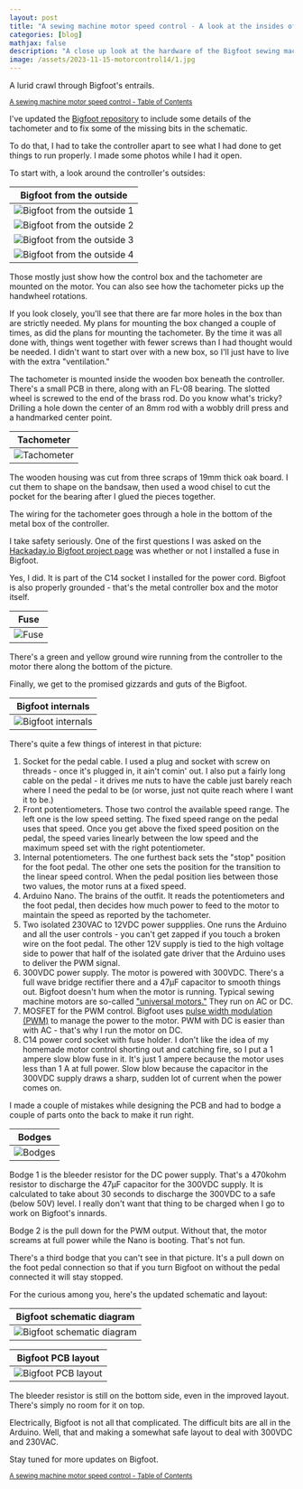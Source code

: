 ```yaml
---
layout: post
title: "A sewing machine motor speed control - A look at the insides of the finished control"
categories: [blog]
mathjax: false
description: "A close up look at the hardware of the Bigfoot sewing machine motor control."
image: /assets/2023-11-15-motorcontrol14/1.jpg
---
```

A lurid crawl through Bigfoot's entrails.

<sub>[A sewing machine motor speed control - Table of Contents](motorcontrol-toc)</sub>   

I've updated the [Bigfoot repository](https://github.com/JosephEoff/Bigfoot) to include some details of the tachometer and to fix some of the missing bits in the schematic.

To do that, I had to take the controller apart to see what I had done to get things to run properly.  I made some photos while I had it open.

To start with, a look around the controller's outsides:

|Bigfoot from the outside|
|------------------------|
|![Bigfoot from the outside 1](/assets/2023-11-15-motorcontrol14/1.jpg)|
|![Bigfoot from the outside 2](/assets/2023-11-15-motorcontrol14/2.jpg)|
|![Bigfoot from the outside 3](/assets/2023-11-15-motorcontrol14/3.jpg)|
|![Bigfoot from the outside 4](/assets/2023-11-15-motorcontrol14/4.jpg)|

Those mostly just show how the control box and the tachometer are mounted on the motor.  You can also see how the tachometer picks up the handwheel rotations.

If you look closely, you'll see that there are far more holes in the box than are strictly needed.  My plans for mounting the box changed a couple of times, as did the plans for mounting the tachometer.  By the time it was all done with, things went together with fewer screws than I had thought would be needed.  I didn't want to start over with a new box, so I'll just have to live with the extra "ventilation."

The tachometer is mounted inside the wooden box beneath the controller.  There's a small PCB in there, along with an FL-08 bearing.  The slotted wheel is screwed to the end of the brass rod.  Do you know what's tricky?  Drilling a hole down the center of an 8mm rod with a wobbly drill press and a handmarked center point.

|Tachometer|
|----------|
|![Tachometer](/assets/2023-11-15-motorcontrol14/5.jpg)|

The wooden housing was cut from three scraps of 19mm thick oak board.  I cut them to shape on the bandsaw, then used a wood chisel to cut the pocket for the bearing after I glued the pieces together.

The wiring for the tachometer goes through a hole in the bottom of the metal box of the controller.

I take safety seriously.  One of the first questions I was asked on the [Hackaday.io Bigfoot project page](https://hackaday.io/project/193592-bigfoot-sewing-machine-motor-speed-control) was whether or not I installed a fuse in Bigfoot.

Yes, I did.  It is part of the C14 socket I installed for the power cord.  Bigfoot is also properly grounded - that's the metal controller box and the motor itself.

|Fuse|
|----|
|![Fuse](/assets/2023-11-15-motorcontrol14/6.jpg)|

There's a green and yellow ground wire running from the controller to the motor there along the bottom of the picture.

Finally, we get to the promised gizzards and guts of the Bigfoot.

|Bigfoot internals|
|-----------------|
|![Bigfoot internals](/assets/2023-11-15-motorcontrol14/7.jpg)|

There's quite a few things of interest in that picture:
1. Socket for the pedal cable.  I used a plug and socket with screw on threads - once it's plugged in, it ain't comin' out.  I also put a fairly long cable on the pedal - it drives me nuts to have the cable just barely reach where I need the pedal to be (or worse, just not quite reach where I want it to be.)
2. Front potentiometers.  Those two control the available speed range.  The left one is the low speed setting.  The fixed speed range on the pedal uses that speed.  Once you get above the fixed speed position on the pedal, the speed varies linearly between the low speed and the maximum speed set with the right potentiometer.
3. Internal potentiometers.  The one furthest back sets the "stop" position for the foot pedal.  The other one sets the position for the transition to the linear speed control.  When the pedal position lies between those two values, the motor runs at a fixed speed.
4. Arduino Nano.  The brains of the outfit. It reads the potentiometers and the foot pedal, then decides how much power to feed to the motor to maintain the speed as reported by the tachometer.
5. Two isolated 230VAC to 12VDC power suppplies.  One runs the Arduino and all the user controls - you can't get zapped if you touch a broken wire on the foot pedal.  The other 12V supply is tied to the high voltage side to power that half of the isolated gate driver that the Arduino uses to deliver the PWM signal.
6. 300VDC power supply. The motor is powered with 300VDC.  There's a full wave bridge rectifier there and a 47µF capacitor to smooth things out.  Bigfoot doesn't hum when the motor is running.  Typical sewing machine motors are so-called ["universal motors."](https://en.wikipedia.org/wiki/Universal_motor)  They run on AC or DC.
7. MOSFET for the PWM control.  Bigfoot uses [pulse width modulation (PWM)](https://en.wikipedia.org/wiki/Pulse-width_modulation) to manage the power to the motor.  PWM with DC is easier than with AC - that's why I run the motor on DC.
8. C14 power cord socket with fuse holder.  I don't like the idea of my homemade motor control shorting out and catching fire, so I put a 1 ampere slow blow fuse in it. It's just 1 ampere because the motor uses less than 1 A at full power.  Slow blow because the capacitor in the 300VDC supply draws a sharp, sudden lot of current when the power comes on.

I made a couple of mistakes while designing the PCB and had to bodge a couple of parts onto the back to make it run right.

|Bodges|
|-----------------|
|![Bodges](/assets/2023-11-15-motorcontrol14/8.jpg)|

Bodge 1 is the bleeder resistor for the DC power supply.  That's a 470kohm resistor to discharge the 47µF capacitor for the 300VDC supply.  It is calculated to take about 30 seconds to discharge the 300VDC to a safe (below 50V) level.  I really don't want that thing to be charged when I go to work on Bigfoot's innards.

Bodge 2 is the pull down for the PWM output.  Without that, the motor screams at full power while the Nano is booting.  That's not fun.

There's a third bodge  that you can't see in that picture.  It's a pull down on the foot pedal connection so that if you turn Bigfoot on without the pedal connected it will stay stopped.

For the curious among you, here's the updated schematic and layout:

|Bigfoot schematic diagram|
|-------------------------|
|![Bigfoot schematic diagram](/assets/2023-11-15-motorcontrol14/Schematic.png)|

|Bigfoot PCB layout|
|------------------|
|![Bigfoot PCB layout](/assets/2023-11-15-motorcontrol14/layout.png)|

The bleeder resistor is still on the bottom side, even in the improved layout.  There's simply no room for it on top.

Electrically, Bigfoot is not all that complicated.  The difficult bits are all in the Arduino.  Well, that and making a somewhat safe layout to deal with 300VDC and 230VAC.

Stay tuned for more updates on Bigfoot.

<sub>[A sewing machine motor speed control - Table of Contents](motorcontrol-toc)</sub>   
